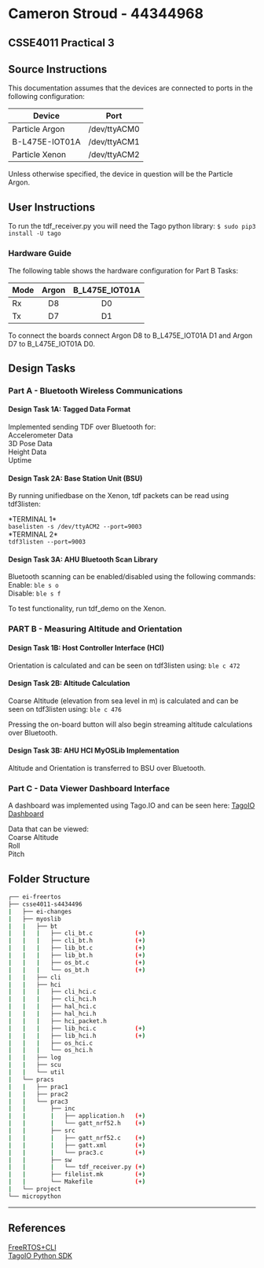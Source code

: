 # Cameron Stroud - 44344968

## CSSE4011 Practical 3

## Source Instructions

This documentation assumes that the devices are connected to ports in the following configuration:  

| Device          | Port         |
| --------------- | ------------ |  
| Particle Argon  | /dev/ttyACM0 |  
| B-L475E-IOT01A  | /dev/ttyACM1 |
| Particle Xenon  | /dev/ttyACM2 |

Unless otherwise specified, the device in question will be the Particle Argon.

## User Instructions

To run the tdf_receiver.py you will need the Tago python library:
`$ sudo pip3 install -U tago`  

### Hardware Guide

The following table shows the hardware configuration for Part B Tasks:  

| Mode  | Argon | B\_L475E\_IOT01A  |  
| ----- | :---: | :---------------: |  
| Rx    | D8    | D0                |  
| Tx    | D7    | D1                |  

To connect the boards connect Argon D8 to B\_L475E\_IOT01A D1 and Argon D7 to B\_L475E\_IOT01A D0.  

## Design Tasks

### Part A - Bluetooth Wireless Communications

#### Design Task 1A: Tagged Data Format

Implemented sending TDF over Bluetooth for:  
Accelerometer Data  
3D Pose Data  
Height Data  
Uptime

#### Design Task 2A: Base Station Unit (BSU)

By running unifiedbase on the Xenon, tdf packets can be read using tdf3listen:  

\*TERMINAL 1\*  
`baselisten -s /dev/ttyACM2 --port=9003`  
\*TERMINAL 2\*  
`tdf3listen --port=9003`  

#### Design Task 3A: AHU Bluetooth Scan Library

Bluetooth scanning can be enabled/disabled using the following commands:  
Enable: `ble s o`  
Disable: `ble s f`  

To test functionality, run tdf_demo on the Xenon.

### PART B - Measuring Altitude and Orientation

#### Design Task 1B: Host Controller Interface (HCI)

Orientation is calculated and can be seen on tdf3listen using:
`ble c 472`  

#### Design Task 2B: Altitude Calculation

Coarse Altitude (elevation from sea level in m) is calculated and can be seen on tdf3listen using:
`ble c 476`  

Pressing the on-board button will also begin streaming altitude calculations over Bluetooth.  

#### Design Task 3B: AHU HCI MyOSLib Implementation

Altitude and Orientation is transferred to BSU over Bluetooth.  

### Part C - Data Viewer Dashboard Interface

A dashboard was implemented using Tago.IO and can be seen here: [TagoIO Dashboard](http://admin.tago.io/public/dashboard/5eb36f0ce0003e001e84b5f6/cd9ec31c-6ef0-4b3d-95f0-2dab399f35ad)  

Data that can be viewed:  
Coarse Altitude  
Roll  
Pitch  

## Folder Structure

```bash
┌── ei-freertos  
├── csse4011-s4434496  
|   ├── ei-changes  
|   ├── myoslib  
|   |   ├── bt
|   |   |   ├── cli_bt.c            (+)
|   |   |   ├── cli_bt.h            (+)  
|   |   |   ├── lib_bt.c            (+)  
|   |   |   ├── lib_bt.h            (+)  
|   |   |   ├── os_bt.c             (+)  
|   |   |   └── os_bt.h             (+)  
|   |   ├── cli  
|   |   ├── hci  
|   |   |   ├── cli_hci.c  
|   |   |   ├── cli_hci.h  
|   |   |   ├── hal_hci.c  
|   |   |   ├── hal_hci.h  
|   |   |   ├── hci_packet.h  
|   |   |   ├── lib_hci.c           (+)  
|   |   |   ├── lib_hci.h           (+)  
|   |   |   ├── os_hci.c  
|   |   |   └── os_hci.h  
|   |   ├── log  
|   |   ├── scu  
|   |   └── util  
|   └── pracs  
|   |   ├── prac1  
|   |   ├── prac2  
|   |   └── prac3
|   |       ├── inc  
|   |       |   ├── application.h   (+)  
|   |       |   └── gatt_nrf52.h    (+)  
|   |       ├── src  
|   |       |   ├── gatt_nrf52.c    (+)  
|   |       |   ├── gatt.xml        (+)  
|   |       |   └── prac3.c         (+)  
|   |       ├── sw
|   |       |   └── tdf_receiver.py (+)  
|   |       ├── filelist.mk         (+)  
|   |       └── Makefile            (+)  
|   └── project  
└── micropython  
```

---

## References

[FreeRTOS+CLI](https://www.freertos.org/FreeRTOS-Plus/FreeRTOS_Plus_CLI/Download_FreeRTOS_Plus_CLI.html)  
[TagoIO Python SDK](https://github.com/tago-io/tago-sdk-python)